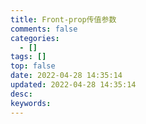 ```yaml
---
title: Front-prop传值参数
comments: false
categories:
  - []
tags: []
top: false
date: 2022-04-28 14:35:14
updated: 2022-04-28 14:35:14
desc:
keywords:
---
```

